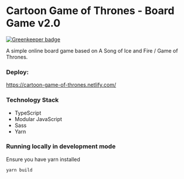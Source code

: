 # Cartoon Game of Thrones - Board Game v2.0

[![Greenkeeper badge](https://badges.greenkeeper.io/NancyBolstad/game.svg)](https://greenkeeper.io/)

A simple online board game based on A Song of Ice and Fire / Game of Thrones.

### Deploy:

https://cartoon-game-of-thrones.netlify.com/

### Technology Stack

- TypeScript
- Modular JavaScript
- Sass
- Yarn

### Running locally in development mode

Ensure you have yarn installed

```bash
yarn build
```
